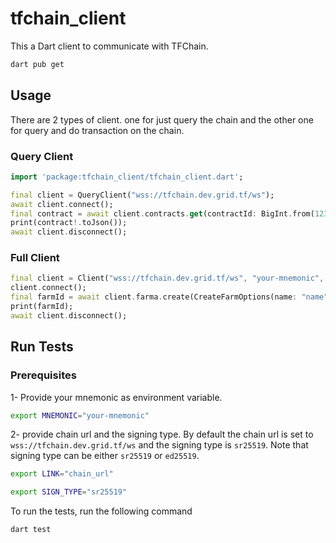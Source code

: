 # tfchain_client

This a Dart client to communicate with TFChain.

```bash
dart pub get
```

## Usage

There are 2 types of client. one for just query the chain and the other one for query and do transaction on the chain.

### Query Client

```dart
import 'package:tfchain_client/tfchain_client.dart';

final client = QueryClient("wss://tfchain.dev.grid.tf/ws");
await client.connect();
final contract = await client.contracts.get(contractId: BigInt.from(123456));
print(contract!.toJson());
await client.disconnect();
```

### Full Client

```dart
final client = Client("wss://tfchain.dev.grid.tf/ws", "your-mnemonic", "sr25519");
client.connect();
final farmId = await client.farma.create(CreateFarmOptions(name: "name"));
print(farmId);
await client.disconnect();
```

## Run Tests
### Prerequisites

1- Provide your mnemonic as environment variable.
```bash
export MNEMONIC="your-mnemonic"
```
2- provide chain url and the signing type.
By default the chain url is set to `wss://tfchain.dev.grid.tf/ws` and the signing type is `sr25519`. Note that signing type can be either `sr25519` or `ed25519`.
```bash
export LINK="chain_url"
```
```bash
export SIGN_TYPE="sr25519"
```





To run the tests, run the following command

```bash
dart test
```
